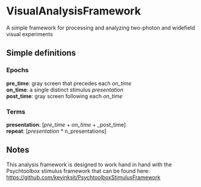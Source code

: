 # VisualAnalysisFramework
A simple framework for processing and analyzing two-photon and widefield visual experiments

## Simple definitions
### Epochs
__pre_time__: gray screen that precedes each _on_time_  
__on_time__: a single distinct stimulus _presentation_  
__post_time__: gray screen following each _on_time_   

### Terms
__presentation__: [_pre_time_ + _on_time_ + _post_time]  
__repeat__: [_presentation_ * n_presentations]  

## Notes
This analysis framework is designed to work hand in hand with the Psychtoolbox stimulus framework that can be found here: <https://github.com/kevinksit/PsychtoolboxStimulusFramework>